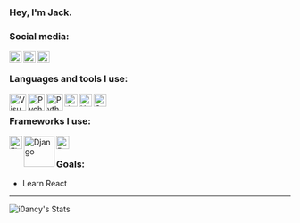 ### Hey, I'm Jack.

### Social media:

[<img align="left" alt="cyanidesuppository | Reddit" width="22px" src="https://www.flaticon.com/svg/static/icons/svg/1384/1384019.svg" />](https://reddit.com/user/cyanidesuppository)

[<img align="left" alt="marbleheadpolice | Instagram" width="22px" src="https://www.flaticon.com/svg/static/icons/svg/1384/1384031.svg" />](https://instagram.com/marbleheadpolice)

[<img align="left" alt="zov | Tumblr" width="22px" src="https://www.flaticon.com/svg/static/icons/svg/2111/2111722.svg" />](https://zov.wtf)

<br>

### Languages and tools I use:
[<img align="left" alt="Visual Studio Code" width="30px" src="https://upload.wikimedia.org/wikipedia/commons/thumb/9/9a/Visual_Studio_Code_1.35_icon.svg/1024px-Visual_Studio_Code_1.35_icon.svg.png" />](https://code.visualstudio.com)

[<img align="left" alt="Pycharm" width="30px" src="https://upload.wikimedia.org/wikipedia/commons/thumb/a/a1/PyCharm_Logo.svg/1024px-PyCharm_Logo.svg.png" />](https://www.jetbrains.com/pycharm)

[<img align="left" alt="Python" width="30px" src="https://upload.wikimedia.org/wikipedia/commons/thumb/c/c3/Python-logo-notext.svg/1200px-Python-logo-notext.svg.png" />](https://www.python.org)

[<img align="left" alt="JavaScript" width="23px" src="https://upload.wikimedia.org/wikipedia/commons/thumb/d/d4/Javascript-shield.svg/726px-Javascript-shield.svg.png" />](https://www.javascript.com)

[<img align="left" alt="HTML" width="23px" src="https://cdn.worldvectorlogo.com/logos/html-5.svg" />](https://developer.mozilla.org/en-US/docs/Web/HTML)

[<img align="left" alt="CSS" width="23px" src="https://3.bp.blogspot.com/-oRSUw_TmO9o/XIb61m88fcI/AAAAAAAAIq0/vnxl2zzsXEQsnHI2fH4GjKu_ZT0urRo4wCK4BGAYYCw/s1600/icon%2Bcss%2B3.png" />](https://developer.mozilla.org/en-US/docs/Web/CSS)

<br>

### Frameworks I use:
[<img align="left" alt="Flask" width="23px" src="https://seeklogo.com/images/F/flask-logo-44C507ABB7-seeklogo.com.png" />](https://palletsprojects.com/p/flask)

[<img align="left" alt="Django" width="55px" src="https://static.djangoproject.com/img/logos/django-logo-negative.png" />](https://www.djangoproject.com)

[<img align="left" alt="Bootstrap" width="23px" src="https://upload.wikimedia.org/wikipedia/commons/thumb/b/b2/Bootstrap_logo.svg/1024px-Bootstrap_logo.svg.png" />](https://getbootstrap.com)

<br>

### Goals:
- Learn React

---
<img align="left" alt="i0ancy's Stats" src="https://github-readme-stats.vercel.app/api?username=getcake&show_icons=true&hide_border=true&hide=prs,contribs" />

